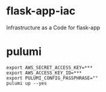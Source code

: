 # flask-app-iac
Infrastructure as a Code for flask-app

# pulumi
```pulumi login s3://pulumi-state-khalil
export AWS_SECRET_ACCESS_KEY=***
export AWS_ACCESS_KEY_ID=***
export PULUMI_CONFIG_PASSPHRASE=""
pulumi up --yes